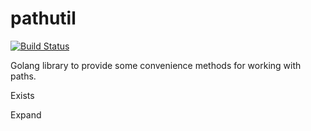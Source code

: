 # pathutil
[![Build Status](https://travis-ci.org/buckhx/pathutil.svg?branch=master)](https://travis-ci.org/buckhx/pathutil)

Golang library to provide some convenience methods for working with paths.

Exists

Expand
